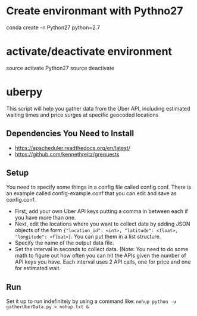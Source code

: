 # Create environmant with Pythno27
conda create -n Python27 python=2.7

# activate/deactivate environment
source activate Python27
source deactivate

# uberpy
This script will help you gather data from the Uber API, including estimated waiting times and price surges at specific geocoded locations

Dependencies You Need to Install
--------------
- https://apscheduler.readthedocs.org/en/latest/
- https://github.com/kennethreitz/grequests

Setup
--------------
You need to specify some things in a config file called config.conf. There is an example called config-example.conf that you can edit and save as config.conf. 
- First, add your own Uber API keys putting a comma in between each if you have more than one. 
- Next, edit the locations where you want to collect data by adding JSON objects of the form `{"location_id": <int>, "latitude": <float>, "longitude": <float>}`. You can put them in a list structure. 
- Specify the name of the output data file.
- Set the interval in seconds to collect data. (Note: You need to do some math to figure out how often you can hit the APIs given the number of API keys you have. Each interval uses 2 API calls, one for price and one for estimated wait. 

Run
---------------
Set it up to run indefinitely by using a command like: `nohup python -u gatherUberData.py > nohup.txt &`
